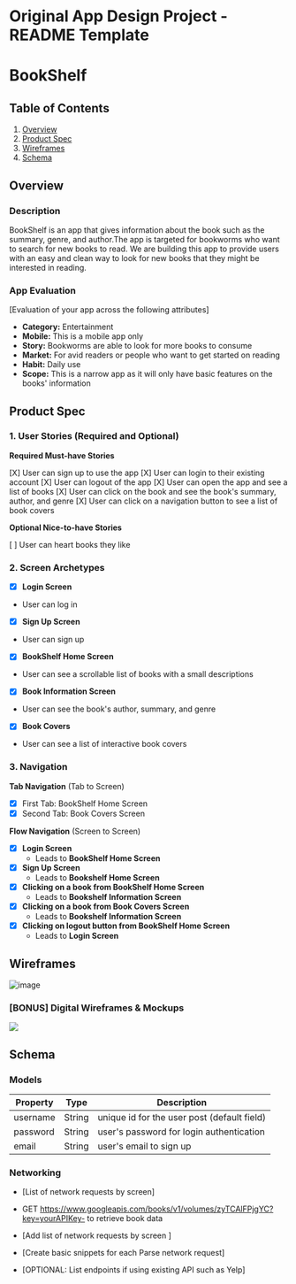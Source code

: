 Original App Design Project - README Template
===

# BookShelf

## Table of Contents

1. [Overview](#Overview)
2. [Product Spec](#Product-Spec)
3. [Wireframes](#Wireframes)
4. [Schema](#Schema)

## Overview

### Description

BookShelf is an app that gives information about the book such as the summary, genre, and author.The app is targeted for bookworms who want to search for new books to read. We are building this app to provide users with an easy and clean way to look for new books that they might be interested in reading.


### App Evaluation

[Evaluation of your app across the following attributes]
- **Category:** Entertainment
- **Mobile:** This is a mobile app only
- **Story:**  Bookworms are able to look for more books to consume
- **Market:** For avid readers or people who want to get started on reading
- **Habit:** Daily use
- **Scope:** This is a narrow app as it will only have basic features on the books' information

## Product Spec

### 1. User Stories (Required and Optional)

**Required Must-have Stories**

[X] User can sign up to use the app
[X] User can login to their existing account
[X] User can logout of the app
[X] User can open the app and see a list of books
[X] User can click on the book and see the book's summary, author, and genre
[X] User can click on a navigation button to see a list of book covers

**Optional Nice-to-have Stories**

[ ] User can heart books they like


### 2. Screen Archetypes

- [X] **Login Screen**
* User can log in
- [X] **Sign Up Screen**
* User can sign up
- [X] **BookShelf Home Screen**
* User can see a scrollable list of books with a small descriptions
- [X] **Book Information Screen**
* User can see the book's author, summary, and genre
- [X] **Book Covers**
* User can see a list of interactive book covers
### 3. Navigation

**Tab Navigation** (Tab to Screen)


- [X] First Tab: BookShelf Home Screen
- [X] Second Tab: Book Covers Screen

**Flow Navigation** (Screen to Screen)

- [X] **Login Screen**
  * Leads to **BookShelf Home Screen**
- [X] **Sign Up Screen**
  * Leads to **Bookshelf Home Screen**
- [X] **Clicking on a book from BookShelf Home Screen**
  * Leads to **Bookshelf Information Screen**
- [X] **Clicking on a book from Book Covers Screen**
  * Leads to **Bookshelf Information Screen**
- [X] **Clicking on logout button from BookShelf Home Screen**
  * Leads to **Login Screen**

## Wireframes

![image](https://hackmd.io/_uploads/Sy4vF-rRp.png)


### [BONUS] Digital Wireframes & Mockups

<div>
    <a href="https://www.loom.com/share/0fcb787ca7214bb2b72a1be268ff73b7">
    </a>
    <a href="https://www.loom.com/share/0fcb787ca7214bb2b72a1be268ff73b7">
      <img style="max-width:300px;" src="https://cdn.loom.com/sessions/thumbnails/0fcb787ca7214bb2b72a1be268ff73b7-with-play.gif">
    </a>
  </div>

## Schema 


### Models

| Property | Type   | Description                                  |
|----------|--------|----------------------------------------------|
| username | String | unique id for the user post (default field)   |
| password | String | user's password for login authentication      |
| email    | String | user's email to sign up


### Networking

- [List of network requests by screen]
- GET https://www.googleapis.com/books/v1/volumes/zyTCAlFPjgYC?key=yourAPIKey- to retrieve book data

- [Add list of network requests by screen ]
- [Create basic snippets for each Parse network request]
- [OPTIONAL: List endpoints if using existing API such as Yelp]


